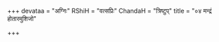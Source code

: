 +++
devataa = "अग्निः"
RShiH = "वत्सप्रिः"
ChandaH = "त्रिष्टुप्"
title = "०४ मन्द्रं होतारमुशिजो"

+++
